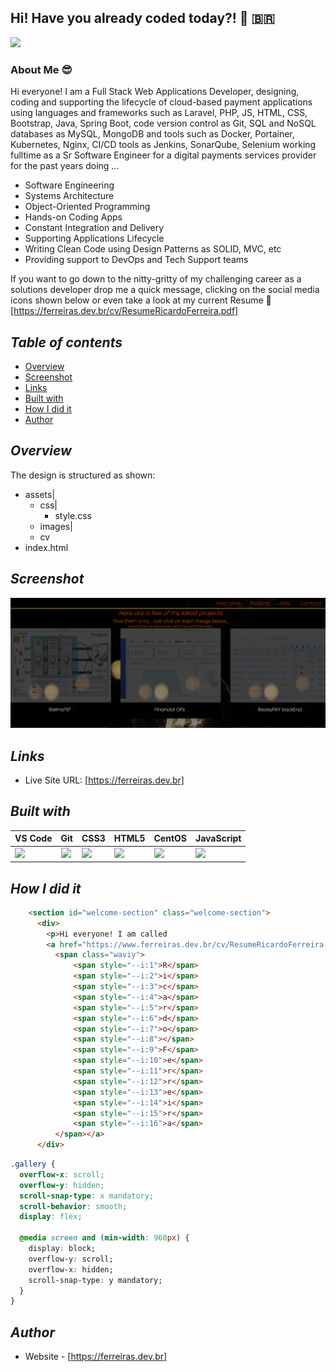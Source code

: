## Hi! Have you already coded today?! :superhero: :brazil:

![](https://ferreiras.dev.br/assets/images/intellij.png)

### About Me :sunglasses:
Hi everyone! I am a Full Stack Web Applications Developer, designing, coding and supporting the lifecycle of cloud-based payment applications using languages and frameworks such as Laravel, PHP, JS, HTML, CSS, Bootstrap, Java, Spring Boot, code version control as Git, SQL and NoSQL databases as MySQL, MongoDB and tools such as Docker, Portainer, Kubernetes, Nginx, CI/CD tools as Jenkins, SonarQube, Selenium working fulltime as a Sr Software Engineer for a digital payments services provider for the past years doing ...

- Software Engineering
- Systems Architecture
- Object-Oriented Programming
- Hands-on Coding Apps
- Constant Integration and Delivery
- Supporting Applications Lifecycle
- Writing Clean Code using Design Patterns as SOLID, MVC, etc
- Providing support to DevOps and Tech Support teams

If you want to go down to the nitty-gritty of my challenging career as a solutions developer drop me a quick message, clicking on the social media icons shown below or even take a look at my current Resume :scroll: [https://ferreiras.dev.br/cv/ResumeRicardoFerreira.pdf]
## _Table of contents_
- [Overview](#overview)
- [Screenshot](#screenshot)
- [Links](#links)
- [Built with](#built-with)
- [How I did it](#how-I-did-it)
- [Author](#author)
## _Overview_
The design is structured as shown:
- assets|
    - css|
        - style.css
    - images|
    - cv
- index.html

## _Screenshot_
[![](./portfolio.png)](https://ferreiras.dev.br)
## _Links_
- Live Site URL: [https://ferreiras.dev.br] 
## _Built with_
| VS Code | Git | CSS3 | HTML5 | CentOS | JavaScript |
|----------|----------|----------|----------|----------|----------|
![](https://ferreiras.dev.br/assets/images/icons/icons8-visual-studio-code.svg)  | ![](https://ferreiras.dev.br/assets/images/icons/git-scm-icon.svg) | ![](https://ferreiras.dev.br/assets/images/icons/css3-original-wordmark.svg) | ![](https://ferreiras.dev.br/assets/images/icons/html5-original-wordmark.svg) | ![](https://ferreiras.dev.br/assets/images/icons/linux-original.svg) | ![](https://ferreiras.dev.br/assets/images/icons/icons8-javascript.svg) |

## _How I did it_
```html
    <section id="welcome-section" class="welcome-section">
      <div>
        <p>Hi everyone! I am called
        <a href="https://www.ferreiras.dev.br/cv/ResumeRicardoFerreira.pdf" class="contact-details" target="_blank" >
          <span class="waviy">
              <span style="--i:1">R</span>
              <span style="--i:2">i</span>
              <span style="--i:3">c</span>
              <span style="--i:4">a</span>
              <span style="--i:5">r</span>
              <span style="--i:6">d</span>
              <span style="--i:7">o</span>
              <span style="--i:8"></span>
              <span style="--i:9">F</span>
              <span style="--i:10">e</span>
              <span style="--i:11">r</span>
              <span style="--i:12">r</span>
              <span style="--i:13">e</span>
              <span style="--i:14">i</span>
              <span style="--i:15">r</span>
              <span style="--i:16">a</span>
          </span></a>
      </div>
``` 
```css
.gallery {
  overflow-x: scroll;
  overflow-y: hidden;
  scroll-snap-type: x mandatory;
  scroll-behavior: smooth;
  display: flex;

  @media screen and (min-width: 960px) {
    display: block;
    overflow-y: scroll;
    overflow-x: hidden;
    scroll-snap-type: y mandatory;
  }
}
``` 
## _Author_
- Website - [https://ferreiras.dev.br] 





